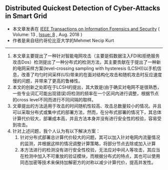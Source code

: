 ## Distributed Quickest Detection of Cyber-Attacks in Smart Grid

*   本文章发表在 [IEEE Transactions on Information Forensics and Security](https://ieeexplore.ieee.org/xpl/RecentIssue.jsp?punumber=10206) ( Volume: 13 , [Issue: 8](https://ieeexplore.ieee.org/xpl/tocresult.jsp?isnumber=8330769) , Aug. 2018 )
*   作者是来自纽约哥伦比亚大学的Mehmet Necip Kurt

----

1.  本文章主要提出了一种针对智能电网攻击（主要是假数据注入FDI和拒绝服务攻击Dos）检测提出了一种分布式的检测方法，其主要贡献在于提出了一种新的电网采样方案(level-crossing sampling with hysteresis (LCSH))以手机信息，改善了均匀时间采样(US)带来的在面对结构化攻击和随机攻击时反应速度慢的问题，并带来了更高的鲁棒性。
2.  本文的创新之处即在于LCSH的提出，其大致是(由于确实对电网不是很熟悉，一些专业词汇可能出现错误)将检测的频率在一个区间内进行调整，根据节点的cross level不同而进行不同间隔的取样。
3.  文章提出的方法适用于攻击的时间随机性较高、攻击总数量较小的情况。并且可以采取分布式或集中式的部署方法，然而，在分布式部署的情况下，其总体计算代价较大，部署成本高，并且方法本身并没有进行安全性的校验，容易受到攻击。
4.  针对上述问题，我个人认为有以下解决方案：
    1.  针对分布式部署总计算代价较大的问题，其可以加入针对电网内流量情况的监测，并根据这样的情况调整计算策略，将部分节点去除或加入计算
    2.  本方法进行的检测没有进行安全性校验，无法应对中间人等攻击，其应当在检测中加入不可重放的验证模块，而根据分布式的特点，其也可以使用同态加密等技术来保持加解密方的对称以减少计算代价，提高并发性。

